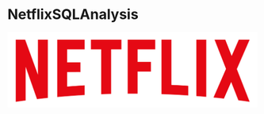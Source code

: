 # NetflixSQLAnalysis
![Netflix Logo](https://github.com/Su-07/NetflixSQLAnalysis/blob/main/logo.png)
